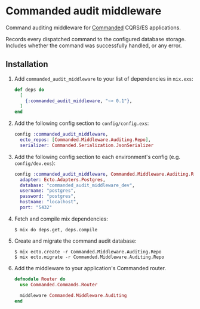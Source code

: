 # Commanded audit middleware

Command auditing middleware for [Commanded](https://github.com/slashdotdash/commanded) CQRS/ES applications.

Records every dispatched command to the configured database storage. Includes whether the command was successfully handled, or any error.

## Installation

  1. Add `commanded_audit_middleware` to your list of dependencies in `mix.exs`:

      ```elixir
      def deps do
        [
          {:commanded_audit_middleware, "~> 0.1"},
        ]
      end
      ```
  2. Add the following config section to `config/config.exs`:

      ```elixir
      config :commanded_audit_middleware,
        ecto_repos: [Commanded.Middleware.Auditing.Repo],
        serializer: Commanded.Serialization.JsonSerializer
      ```

  3. Add the following config section to each environment's config (e.g. `config/dev.exs`):

      ```elixir
      config :commanded_audit_middleware, Commanded.Middleware.Auditing.Repo,
        adapter: Ecto.Adapters.Postgres,
        database: "commanded_audit_middleware_dev",
        username: "postgres",
        password: "postgres",
        hostname: "localhost",
        port: "5432"
      ```

  4. Fetch and compile mix dependencies:

      ```console
      $ mix do deps.get, deps.compile
      ```

  5. Create and migrate the command audit database:

      ```console
      $ mix ecto.create -r Commanded.Middleware.Auditing.Repo
      $ mix ecto.migrate -r Commanded.Middleware.Auditing.Repo
      ```

  6. Add the middleware to your application's Commanded router.

      ```elixir
      defmodule Router do
        use Commanded.Commands.Router

        middleware Commanded.Middleware.Auditing
      end
      ```
